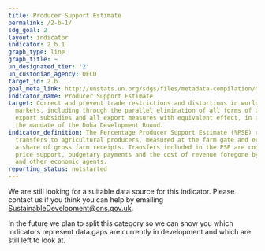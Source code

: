 ```yaml
---
title: Producer Support Estimate
permalink: /2-b-1/
sdg_goal: 2
layout: indicator
indicator: 2.b.1
graph_type: line
graph_title: ~
un_designated_tier: '2'
un_custodian_agency: OECD
target_id: 2.b
goal_meta_link: http://unstats.un.org/sdgs/files/metadata-compilation/Metadata-Goal-2.pdf
indicator_name: Producer Support Estimate
target: Correct and prevent trade restrictions and distortions in world agricultural
  markets, including through the parallel elimination of all forms of agricultural
  export subsidies and all export measures with equivalent effect, in accordance with
  the mandate of the Doha Development Round.
indicator_definition: The Percentage Producer Support Estimate (%PSE) represents policy
  transfers to agricultural producers, measured at the farm gate and expressed as
  a share of gross farm receipts. Transfers included in the PSE are composed of market
  price support, budgetary payments and the cost of revenue foregone by the government
  and other economic agents.
reporting_status: notstarted
---
```


We are still looking for a suitable data source for this indicator. Please contact us if you think you can help by emailing <a href="mailto:SustainableDevelopment@ons.gov.uk">SustainableDevelopment@ons.gov.uk</a>.

In the future we plan to split this category so we can show you which indicators represent data gaps are currently in development and which are still left to look at.
